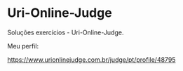 # Uri-Online-Judge

Soluções exercícios - Uri-Online-Judge.

Meu perfil:

https://www.urionlinejudge.com.br/judge/pt/profile/48795
